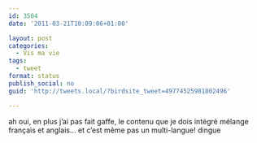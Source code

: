 ```yaml
---
id: 3504
date: '2011-03-21T10:09:06+01:00'

layout: post
categories:
  - Vis ma vie
tags:
  - tweet
format: status
publish_social: no
guid: 'http://tweets.local/?birdsite_tweet=49774525981802496'

---
```


ah oui, en plus j’ai pas fait gaffe, le contenu que je dois intégré mélange français et anglais… et c’est même pas un multi-langue! dingue
